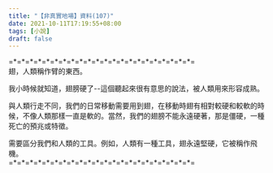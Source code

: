 ```yaml
---
title: "【非真實地場】資料(107)"
date: 2021-10-11T17:19:55+08:00
tags: [小說]
draft: false
---
```


=\*=\*=\*=\*=\*=\*=\*=\*=\*=\*=\*=\*=\*=\*=\*=\*=\*=\*=\*=\*=\*=\*=  
翅，人類稱作臂的東西。  

我小時候就知道，翅膀硬了--這個聽起來很有意思的說法，被人類用來形容成熟。  

與人類行走不同，我們的日常移動需要用到翅，在移動時翅有相對較硬和較軟的時候，不像人類那樣一直是軟的。當然，我們的翅膀不能永遠硬著，那是僵硬，一種死亡的預兆或特徵。  

需要區分我們和人類的工具。例如，人類有一種工具，翅永遠堅硬，它被稱作飛機。  
=\*=\*=\*=\*=\*=\*=\*=\*=\*=\*=\*=\*=\*=\*=\*=\*=\*=\*=\*=\*=\*=\*=  
